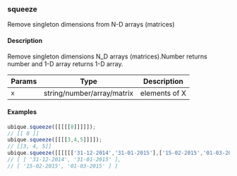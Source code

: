### squeeze
Remove singleton dimensions from N-D arrays (matrices)


#### Description

Remove singleton dimensions N_D arrays (matrices).Number returns number and 1-D array returns 1-D array.


|Params|Type|Description
|---------|----|-----------
|`x` | string/number/array/matrix |  elements of X


#### Examples

```js
ubique.squeeze([[[[[8]]]]]);
// [[ 8 ]]
ubique.squeeze([[[[3,4,5]]]]);
// [[3, 4, 5]]
ubique.squeeze([[[[[['31-12-2014','31-01-2015'],['15-02-2015','01-03-2015']]]]]]);
// [ [ '31-12-2014', '31-01-2015' ],
// [ '15-02-2015', '01-03-2015' ] ]
```

